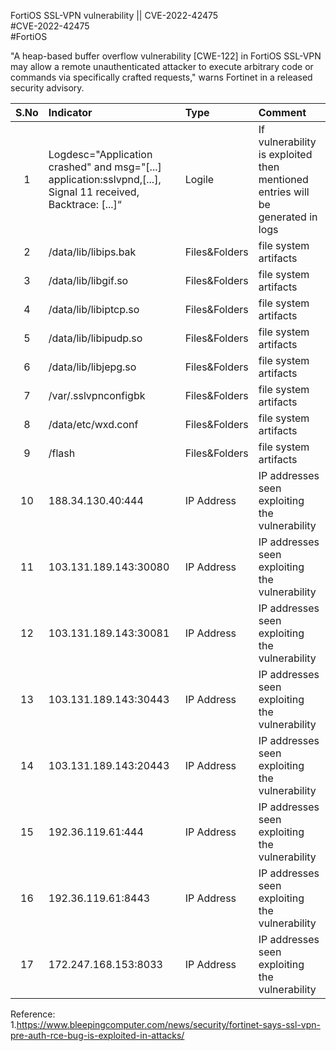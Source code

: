 FortiOS SSL-VPN vulnerability || CVE-2022-42475
<br>#CVE-2022-42475
<br>#FortiOS

"A heap-based buffer overflow vulnerability [CWE-122] in FortiOS SSL-VPN may allow a remote unauthenticated attacker to execute arbitrary code or commands via specifically crafted requests," warns Fortinet in a released security advisory.

| S.No | Indicator            | Type   | Comment |
|:-----:|:----------------|:---------|:--------------------|
|1 | Logdesc="Application crashed" and msg="[...] application:sslvpnd,[...], Signal 11 received, Backtrace: [...]“   | Logile  |  If vulnerability is exploited then mentioned entries will be generated in logs|
|2 | /data/lib/libips.bak   | Files&Folders  | file system artifacts |
|3 | /data/lib/libgif.so   | Files&Folders  | file system artifacts |
|4 | /data/lib/libiptcp.so   | Files&Folders  | file system artifacts |
|5 | /data/lib/libipudp.so  | Files&Folders  | file system artifacts |
|6 | /data/lib/libjepg.so  | Files&Folders  | file system artifacts |
|7 | /var/.sslvpnconfigbk  | Files&Folders  | file system artifacts |
|8 | /data/etc/wxd.conf  | Files&Folders  | file system artifacts |
|9 | /flash  | Files&Folders  | file system artifacts |
|10 | 188.34.130.40:444  | IP Address  | IP addresses seen exploiting the vulnerability |
|11| 103.131.189.143:30080  | IP Address  | IP addresses seen exploiting the vulnerability |
|12 | 103.131.189.143:30081  | IP Address  | IP addresses seen exploiting the vulnerability |
|13 | 103.131.189.143:30443  | IP Address  | IP addresses seen exploiting the vulnerability |
|14 | 103.131.189.143:20443  | IP Address  | IP addresses seen exploiting the vulnerability |
|15 | 192.36.119.61:444  | IP Address  | IP addresses seen exploiting the vulnerability |
|16 | 192.36.119.61:8443  | IP Address  | IP addresses seen exploiting the vulnerability |
|17 | 172.247.168.153:8033  | IP Address  | IP addresses seen exploiting the vulnerability |




Reference:
<br>1.https://www.bleepingcomputer.com/news/security/fortinet-says-ssl-vpn-pre-auth-rce-bug-is-exploited-in-attacks/
